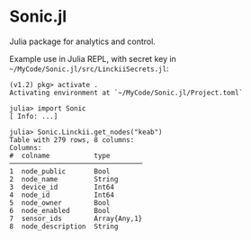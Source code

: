 # Sonic.jl
Julia package for analytics and control.

Example use in Julia REPL, with secret key in
```~/MyCode/Sonic.jl/src/LinckiiSecrets.jl```:

```
(v1.2) pkg> activate .
Activating environment at `~/MyCode/Sonic.jl/Project.toml`

julia> import Sonic
[ Info: ...]

julia> Sonic.Linckii.get_nodes("keab")
Table with 279 rows, 8 columns:
Columns:
#  colname           type
─────────────────────────────────
1  node_public       Bool
2  node_name         String
3  device_id         Int64
4  node_id           Int64
5  node_owner        Bool
6  node_enabled      Bool
7  sensor_ids        Array{Any,1}
8  node_description  String
```

